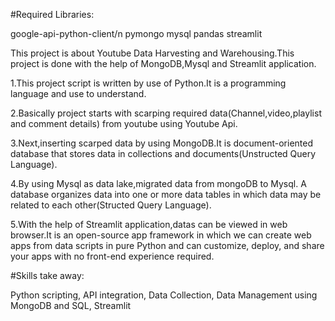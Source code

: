 #Required Libraries:

google-api-python-client/n
pymongo
mysql
pandas
streamlit


This project is about Youtube Data Harvesting and Warehousing.This project is done with the help of MongoDB,Mysql and Streamlit application.

1.This project script is written by use of Python.It is a programming language and use to understand.

2.Basically project starts with scarping required data(Channel,video,playlist and comment details) from youtube using Youtube Api.

3.Next,inserting scarped data by using MongoDB.It is document-oriented database that stores data in collections and documents(Unstructed Query Language).

4.By using Mysql as data lake,migrated data from mongoDB to Mysql. A database organizes data into one or more data tables in which data may be related to each other(Structed Query Language).

5.With the help of Streamlit application,datas can be viewed in web browser.It is an open-source app framework in which we can create web apps from data scripts in pure Python and  can customize, deploy, and share your apps with no front-end experience required.


#Skills take away:

Python scripting,
API integration,
Data Collection,
Data Management using MongoDB and SQL,
Streamlit
